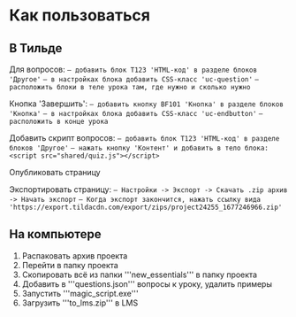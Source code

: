 # Как пользоваться

## В Тильде
Для вопросов:
    ```— добавить блок T123 'HTML-код' в разделе блоков 'Другое'```
    ```— в настройках блока добавить CSS-класс 'uc-question'```
    ```— расположить блоки в теле урока там, где нужно и сколько нужно```

Кнопка 'Завершить':
    ```— добавить кнопку BF101 'Кнопка' в разделе блоков 'Кнопка'```
    ```— в настройках блока добавить CSS-класс 'uc-endbutton'```
    ```— расположить в конце урока```

Добавить скрипт вопросов:
    ```— добавить блок T123 'HTML-код' в разделе блоков 'Другое'```
    ```— нажать кнопку 'Контент' и добавить в тело блока: <script src="shared/quiz.js"></script>```


Опубликовать страницу

Экспортировать страницу:
    ```— Настройки -> Экспорт -> Скачать .zip архив -> Начать экспорт```
    ```— Когда экспорт закончится, нажать ссылку вида 'https://export.tildacdn.com/export/zips/project24255_1677246966.zip'```


## На компьютере
1. Распаковать архив проекта
2. Перейти в папку проекта
3. Скопировать всё из папки '''new_essentials''' в папку проекта
4. Добавить в '''questions.json''' вопросы к уроку, удалить примеры
5. Запустить '''magic_script.exe'''
6. Загрузить '''to_lms.zip''' в LMS



